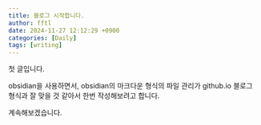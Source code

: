 ```yaml
---
title: 블로그 시작합니다.
author: fftl
date: 2024-11-27 12:12:29 +0900
categories: [Daily]
tags: [writing]
---
```


첫 글입니다.

obsidian을 사용하면서, obsidian의 마크다운 형식의 파일 관리가 github.io 블로그 형식과 잘 맞을 것 같아서 한번 작성해보려고 합니다.

계속해보겠습니다.